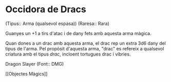 # Occidora de Dracs

(Tipus:: Arma (qualsevol espasa)) (Raresa:: Rara)

Guanyes un +1 a tirs d'atac i de dany fets amb aquesta arma màgica.

Quan dones a un drac amb aquesta arma, el drac rep un extra 3d6 dany del tipus de l'arma. Pel propòsit d'aquesta arma, "drac" es refereix a qualsevol criatura amb el tipus *drac*, incloent tortugues drac i víbries.

Dragon Slayer (Font:: DMG)

[[Objectes Màgics]]